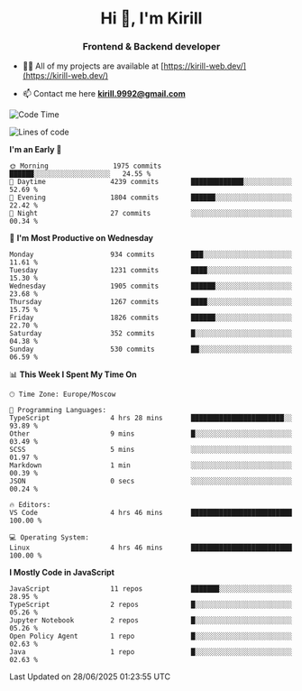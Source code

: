 <h1 align="center">Hi 👋, I'm Kirill</h1>
<h3 align="center">Frontend & Backend developer</h3>

- 👨‍💻 All of my projects are available at [https://kirill-web.dev/](https://kirill-web.dev/)

- 📫 Contact me here **kirill.9992@gmail.com**











<!--START_SECTION:waka-->
![Code Time](http://img.shields.io/badge/Code%20Time-2%2C265%20hrs%2025%20mins-blue)

![Lines of code](https://img.shields.io/badge/From%20Hello%20World%20I%27ve%20Written-5.1%20million%20lines%20of%20code-blue)

**I'm an Early 🐤** 

```text
🌞 Morning                1975 commits        ██████░░░░░░░░░░░░░░░░░░░   24.55 % 
🌆 Daytime                4239 commits        █████████████░░░░░░░░░░░░   52.69 % 
🌃 Evening                1804 commits        ██████░░░░░░░░░░░░░░░░░░░   22.42 % 
🌙 Night                  27 commits          ░░░░░░░░░░░░░░░░░░░░░░░░░   00.34 % 
```
📅 **I'm Most Productive on Wednesday** 

```text
Monday                   934 commits         ███░░░░░░░░░░░░░░░░░░░░░░   11.61 % 
Tuesday                  1231 commits        ████░░░░░░░░░░░░░░░░░░░░░   15.30 % 
Wednesday                1905 commits        ██████░░░░░░░░░░░░░░░░░░░   23.68 % 
Thursday                 1267 commits        ████░░░░░░░░░░░░░░░░░░░░░   15.75 % 
Friday                   1826 commits        ██████░░░░░░░░░░░░░░░░░░░   22.70 % 
Saturday                 352 commits         █░░░░░░░░░░░░░░░░░░░░░░░░   04.38 % 
Sunday                   530 commits         ██░░░░░░░░░░░░░░░░░░░░░░░   06.59 % 
```


📊 **This Week I Spent My Time On** 

```text
🕑︎ Time Zone: Europe/Moscow

💬 Programming Languages: 
TypeScript               4 hrs 28 mins       ███████████████████████░░   93.89 % 
Other                    9 mins              █░░░░░░░░░░░░░░░░░░░░░░░░   03.49 % 
SCSS                     5 mins              ░░░░░░░░░░░░░░░░░░░░░░░░░   01.97 % 
Markdown                 1 min               ░░░░░░░░░░░░░░░░░░░░░░░░░   00.39 % 
JSON                     0 secs              ░░░░░░░░░░░░░░░░░░░░░░░░░   00.24 % 

🔥 Editors: 
VS Code                  4 hrs 46 mins       █████████████████████████   100.00 % 

💻 Operating System: 
Linux                    4 hrs 46 mins       █████████████████████████   100.00 % 
```

**I Mostly Code in JavaScript** 

```text
JavaScript               11 repos            ███████░░░░░░░░░░░░░░░░░░   28.95 % 
TypeScript               2 repos             █░░░░░░░░░░░░░░░░░░░░░░░░   05.26 % 
Jupyter Notebook         2 repos             █░░░░░░░░░░░░░░░░░░░░░░░░   05.26 % 
Open Policy Agent        1 repo              █░░░░░░░░░░░░░░░░░░░░░░░░   02.63 % 
Java                     1 repo              █░░░░░░░░░░░░░░░░░░░░░░░░   02.63 % 
```




 Last Updated on 28/06/2025 01:23:55 UTC
<!--END_SECTION:waka-->
